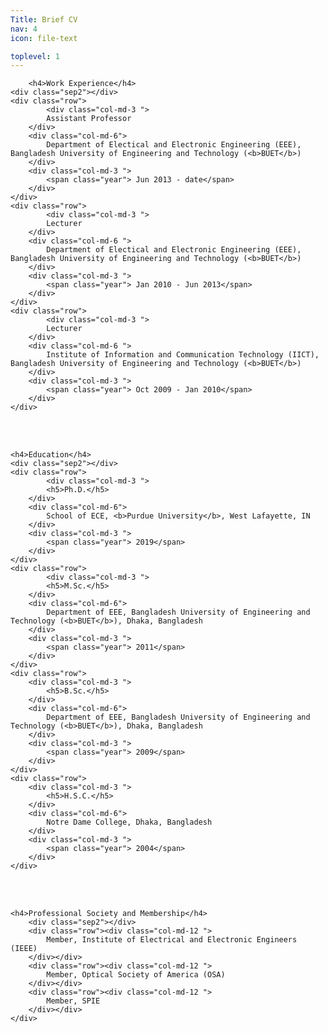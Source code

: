 ```yaml
---
Title: Brief CV
nav: 4
icon: file-text

toplevel: 1
---
```


 <div class="resume-info">

 		<h4>Work Experience</h4>
	<div class="sep2"></div>
	<div class="row">	
			<div class="col-md-3 ">
			Assistant Professor
		</div>
		<div class="col-md-6">
			Department of Electical and Electronic Engineering (EEE), Bangladesh University of Engineering and Technology (<b>BUET</b>)
		</div>
		<div class="col-md-3 ">
			<span class="year"> Jun 2013 - date</span>
		</div>
	</div>
	<div class="row">	
			<div class="col-md-3 ">
			Lecturer
		</div>
		<div class="col-md-6 ">
			Department of Electical and Electronic Engineering (EEE), Bangladesh University of Engineering and Technology (<b>BUET</b>)
		</div>
		<div class="col-md-3 ">
			<span class="year"> Jan 2010 - Jun 2013</span>
		</div>
	</div>
	<div class="row">	
			<div class="col-md-3 ">
			Lecturer
		</div>
		<div class="col-md-6 ">
			Institute of Information and Communication Technology (IICT), Bangladesh University of Engineering and Technology (<b>BUET</b>)
		</div>
		<div class="col-md-3 ">
			<span class="year"> Oct 2009 - Jan 2010</span>
		</div>
	</div>
<br/><br/>

	<h4>Education</h4>
	<div class="sep2"></div>
	<div class="row">	
			<div class="col-md-3 ">
			<h5>Ph.D.</h5>
		</div>
		<div class="col-md-6">
			School of ECE, <b>Purdue University</b>, West Lafayette, IN 
		</div>
		<div class="col-md-3 ">
			<span class="year"> 2019</span>
		</div>
	</div>	
	<div class="row">	
			<div class="col-md-3 ">
			<h5>M.Sc.</h5>
		</div>
		<div class="col-md-6">
			Department of EEE, Bangladesh University of Engineering and Technology (<b>BUET</b>), Dhaka, Bangladesh
		</div>
		<div class="col-md-3 ">
			<span class="year"> 2011</span>
		</div>
	</div>	
	<div class="row">
		<div class="col-md-3 ">
			<h5>B.Sc.</h5>
		</div>
		<div class="col-md-6">
			Department of EEE, Bangladesh University of Engineering and Technology (<b>BUET</b>), Dhaka, Bangladesh
		</div>
		<div class="col-md-3 ">
			<span class="year"> 2009</span>
		</div>	
	</div>
	<div class="row">
		<div class="col-md-3 ">
			<h5>H.S.C.</h5>
		</div>
		<div class="col-md-6">
			Notre Dame College, Dhaka, Bangladesh 
		</div>
		<div class="col-md-3 ">
			<span class="year"> 2004</span>
		</div>	
	</div>	

 <br/><br/>

	<h4>Professional Society and Membership</h4>
		<div class="sep2"></div>
		<div class="row"><div class="col-md-12 ">
			Member, Institute of Electrical and Electronic Engineers (IEEE)
		</div></div>
		<div class="row"><div class="col-md-12 ">	
			Member, Optical Society of America (OSA)
		</div></div>
		<div class="row"><div class="col-md-12 ">
			Member, SPIE
		</div></div>
	</div>
